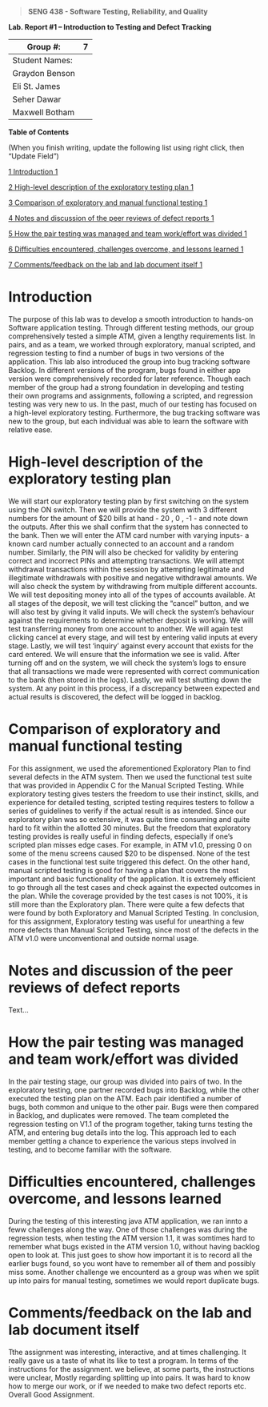 >   **SENG 438 - Software Testing, Reliability, and Quality**

**Lab. Report \#1 – Introduction to Testing and Defect Tracking**

| Group \#:       | 7 |
|-----------------|---|
| Student Names:  |   |
| Graydon Benson  |   |
| Eli St. James   |   |
| Seher Dawar      |   |
| Maxwell Botham  |   |

**Table of Contents**

(When you finish writing, update the following list using right click, then
“Update Field”)

[1 Introduction	1](#_Toc439194677)

[2 High-level description of the exploratory testing plan	1](#_Toc439194678)

[3 Comparison of exploratory and manual functional testing	1](#_Toc439194679)

[4 Notes and discussion of the peer reviews of defect reports	1](#_Toc439194680)

[5 How the pair testing was managed and team work/effort was
divided	1](#_Toc439194681)

[6 Difficulties encountered, challenges overcome, and lessons
learned	1](#_Toc439194682)

[7 Comments/feedback on the lab and lab document itself	1](#_Toc439194683)

# Introduction

The purpose of this lab was to develop a smooth introduction to hands-on Software application testing. Through different testing methods, our group comprehensively tested a simple ATM, given a lengthy requirements list. In pairs, and as a team, we worked through exploratory, manual scripted, and regression testing to find a number of bugs in two versions of the application. This lab also introduced the group into bug tracking software Backlog. In different versions of the program, bugs found in either app version were comprehensively recorded for later reference. Though each member of the group had a strong foundation in developing and testing their own programs and assignments, following a scripted, and regression testing was very new to us. In the past, much of our testing has focused on a high-level exploratory testing. Furthermore, the bug tracking software was new to the group, but each individual was able to learn the software with relative ease. 

# High-level description of the exploratory testing plan

We will start our exploratory testing plan by first switching on the system using the ON switch. Then we will provide the system with 3 different numbers for the amount of $20 bills at hand - 20 , 0 , -1 - and note down the outputs. After this we shall confirm that the system has connected to the bank. Then we will enter the ATM card number with varying inputs- a known card number actually connected to an account and a random number. Similarly, the PIN will also be checked for validity by entering correct and incorrect PINs and attempting transactions. We will attempt withdrawal transactions within the session by attempting legitimate and illegitimate withdrawals with positive and negative withdrawal amounts. We will also check the system by withdrawing from multiple different accounts.
We will test depositing money into all of the types of accounts available. At all stages of the deposit, we will test clicking the “cancel” button, and we will also test by giving it valid inputs. We will check the system’s behaviour against the requirements to determine whether deposit is working. We will test transferring money from one account to another. We will again test clicking cancel at every stage, and will test by entering valid inputs at every stage. Lastly, we will test ‘inquiry’ against every account that exists for the card entered. We will ensure that the information we see is valid. After turning off and on the system, we will check the system’s logs to ensure that all transactions we made were represented with correct communication to the bank (then stored in the logs). Lastly, we will test shutting down the system. At any point in this process, if a discrepancy between expected and actual results is discovered, the defect will be logged in backlog.

# Comparison of exploratory and manual functional testing

For this assignment, we used the aforementioned Exploratory Plan to find several defects in the ATM system. Then we used the functional test suite that was provided in Appendix C for the Manual Scripted Testing. 
While exploratory testing gives testers the freedom to use their instinct, skills, and experience for detailed testing, scripted testing requires testers to follow a series of guidelines to verify if the actual result is as intended.
Since our exploratory plan was so extensive, it was quite time consuming and quite hard to fit within the allotted 30 minutes. But the freedom that exploratory testing provides is really useful in finding defects, especially if one’s scripted plan misses edge cases. For example, in ATM v1.0, pressing 0 on some of the menu screens caused $20 to be dispensed. None of the test cases in the functional test suite triggered this defect. 
On the other hand, manual scripted testing is good for having a plan that covers the most important and basic functionality of the application. It is extremely efficient to go through all the test cases and check against the expected outcomes in the plan. While the coverage provided by the test cases is not 100%, it is still more than the Exploratory plan. There were quite a few defects that were found by both Exploratory and Manual Scripted Testing.
In conclusion, for this assignment, Exploratory testing was useful for unearthing a few more defects than Manual Scripted Testing, since most of the defects in the ATM v1.0 were unconventional and outside normal usage. 

# Notes and discussion of the peer reviews of defect reports

Text…

# How the pair testing was managed and team work/effort was divided 

In the pair testing stage, our group was divided into pairs of two. In the exploratory testing, one partner recorded bugs into Backlog, while the other executed the testing plan on the ATM. Each pair identified a number of bugs, both common and unique to the other pair. Bugs were then compared in Backlog, and duplicates were removed. The team completed the regression testing on V1.1 of the program together, taking turns testing the ATM, and entering bug details into the log. This approach led to each member getting a chance to experience the various steps involved in testing, and to become familiar with the software. 

# Difficulties encountered, challenges overcome, and lessons learned

During the testing of this interesting java ATM application, we ran innto a feww challenges along the way. One of those challenges was during the regression tests, when testing the ATM version 1.1, it was somtimes hard to remember what bugs existed in the ATM version 1.0, without having backlog open to look at. This just goes to show how important it is to record all the earlier bugs found, so you wont have to remember all of them and possibly miss some. Another challenge we encounterd as a group was when we split up into pairs for manual testing, sometimes we would report duplicate bugs.

# Comments/feedback on the lab and lab document itself

Tthe assignment was interesting, interactive, and at times challenging. It really gave us a taste of what its like to test a program. In terms of the instructions for the assignment. we believe, at some parts, the instructions were unclear, Mostly regarding splitting up into pairs.  It was hard to know how to merge our work, or if we needed to make two defect reports etc.
Overall Good Assignment.
